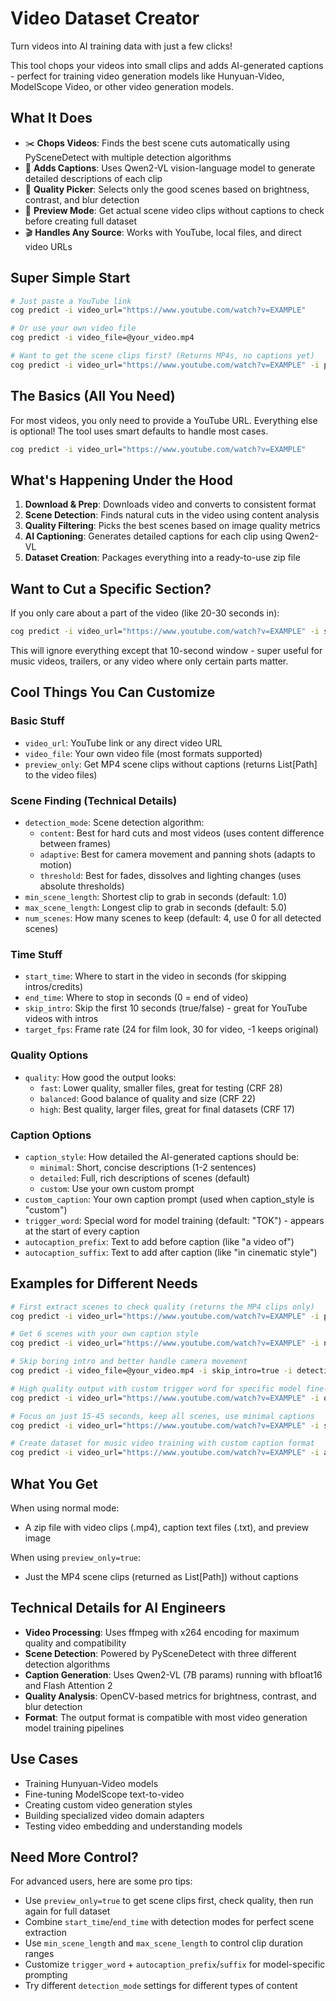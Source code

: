 # Video Dataset Creator

Turn videos into AI training data with just a few clicks!

This tool chops your videos into small clips and adds AI-generated captions - perfect for training video generation models like Hunyuan-Video, ModelScope Video, or other video generation models.

## What It Does

- ✂️ **Chops Videos**: Finds the best scene cuts automatically using PySceneDetect with multiple detection algorithms
- 🤖 **Adds Captions**: Uses Qwen2-VL vision-language model to generate detailed descriptions of each clip
- 🌟 **Quality Picker**: Selects only the good scenes based on brightness, contrast, and blur detection
- 👀 **Preview Mode**: Get actual scene video clips without captions to check before creating full dataset
- 🎬 **Handles Any Source**: Works with YouTube, local files, and direct video URLs

## Super Simple Start

```bash
# Just paste a YouTube link
cog predict -i video_url="https://www.youtube.com/watch?v=EXAMPLE"

# Or use your own video file
cog predict -i video_file=@your_video.mp4

# Want to get the scene clips first? (Returns MP4s, no captions yet)
cog predict -i video_url="https://www.youtube.com/watch?v=EXAMPLE" -i preview_only=true
```

## The Basics (All You Need)

For most videos, you only need to provide a YouTube URL. Everything else is optional! The tool uses smart defaults to handle most cases.

```bash
cog predict -i video_url="https://www.youtube.com/watch?v=EXAMPLE"
```

## What's Happening Under the Hood

1. **Download & Prep**: Downloads video and converts to consistent format
2. **Scene Detection**: Finds natural cuts in the video using content analysis
3. **Quality Filtering**: Picks the best scenes based on image quality metrics
4. **AI Captioning**: Generates detailed captions for each clip using Qwen2-VL
5. **Dataset Creation**: Packages everything into a ready-to-use zip file

## Want to Cut a Specific Section?

If you only care about a part of the video (like 20-30 seconds in):

```bash
cog predict -i video_url="https://www.youtube.com/watch?v=EXAMPLE" -i start_time=20 -i end_time=30
```

This will ignore everything except that 10-second window - super useful for music videos, trailers, or any video where only certain parts matter.

## Cool Things You Can Customize

### Basic Stuff

- `video_url`: YouTube link or any direct video URL
- `video_file`: Your own video file (most formats supported)
- `preview_only`: Get MP4 scene clips without captions (returns List[Path] to the video files)

### Scene Finding (Technical Details)

- `detection_mode`: Scene detection algorithm:
  - `content`: Best for hard cuts and most videos (uses content difference between frames)
  - `adaptive`: Best for camera movement and panning shots (adapts to motion)
  - `threshold`: Best for fades, dissolves and lighting changes (uses absolute thresholds)
- `min_scene_length`: Shortest clip to grab in seconds (default: 1.0)
- `max_scene_length`: Longest clip to grab in seconds (default: 5.0)
- `num_scenes`: How many scenes to keep (default: 4, use 0 for all detected scenes)

### Time Stuff

- `start_time`: Where to start in the video in seconds (for skipping intros/credits)
- `end_time`: Where to stop in seconds (0 = end of video)
- `skip_intro`: Skip the first 10 seconds (true/false) - great for YouTube videos with intros
- `target_fps`: Frame rate (24 for film look, 30 for video, -1 keeps original)

### Quality Options

- `quality`: How good the output looks:
  - `fast`: Lower quality, smaller files, great for testing (CRF 28)
  - `balanced`: Good balance of quality and size (CRF 22)
  - `high`: Best quality, larger files, great for final datasets (CRF 17)

### Caption Options

- `caption_style`: How detailed the AI-generated captions should be:
  - `minimal`: Short, concise descriptions (1-2 sentences)
  - `detailed`: Full, rich descriptions of scenes (default)
  - `custom`: Use your own custom prompt
- `custom_caption`: Your own caption prompt (used when caption_style is "custom")
- `trigger_word`: Special word for model training (default: "TOK") - appears at the start of every caption
- `autocaption_prefix`: Text to add before caption (like "a video of")
- `autocaption_suffix`: Text to add after caption (like "in cinematic style")

## Examples for Different Needs

```bash
# First extract scenes to check quality (returns the MP4 clips only)
cog predict -i video_url="https://www.youtube.com/watch?v=EXAMPLE" -i preview_only=true

# Get 6 scenes with your own caption style
cog predict -i video_url="https://www.youtube.com/watch?v=EXAMPLE" -i num_scenes=6 -i caption_style="custom" -i custom_caption="Describe this cinematic scene in detail"

# Skip boring intro and better handle camera movement
cog predict -i video_file=@your_video.mp4 -i skip_intro=true -i detection_mode="adaptive"

# High quality output with custom trigger word for specific model fine-tuning
cog predict -i video_url="https://www.youtube.com/watch?v=EXAMPLE" -i quality="high" -i trigger_word="CINEMATIC"

# Focus on just 15-45 seconds, keep all scenes, use minimal captions
cog predict -i video_url="https://www.youtube.com/watch?v=EXAMPLE" -i start_time=15 -i end_time=45 -i num_scenes=0 -i caption_style="minimal"

# Create dataset for music video training with custom caption format
cog predict -i video_url="https://www.youtube.com/watch?v=EXAMPLE" -i autocaption_prefix="a music video showing" -i autocaption_suffix="with dynamic lighting and camera movement" -i trigger_word="MUSICVIDEO"
```

## What You Get

When using normal mode:
- A zip file with video clips (.mp4), caption text files (.txt), and preview image

When using `preview_only=true`:
- Just the MP4 scene clips (returned as List[Path]) without captions

## Technical Details for AI Engineers

- **Video Processing**: Uses ffmpeg with x264 encoding for maximum quality and compatibility
- **Scene Detection**: Powered by PySceneDetect with three different detection algorithms
- **Caption Generation**: Uses Qwen2-VL (7B params) running with bfloat16 and Flash Attention 2
- **Quality Analysis**: OpenCV-based metrics for brightness, contrast, and blur detection
- **Format**: The output format is compatible with most video generation model training pipelines

## Use Cases

- Training Hunyuan-Video models
- Fine-tuning ModelScope text-to-video
- Creating custom video generation styles
- Building specialized video domain adapters
- Testing video embedding and understanding models

## Need More Control?

For advanced users, here are some pro tips:
- Use `preview_only=true` to get scene clips first, check quality, then run again for full dataset
- Combine `start_time`/`end_time` with detection modes for perfect scene extraction
- Use `min_scene_length` and `max_scene_length` to control clip duration ranges
- Customize `trigger_word` + `autocaption_prefix`/`suffix` for model-specific prompting
- Try different `detection_mode` settings for different types of content
